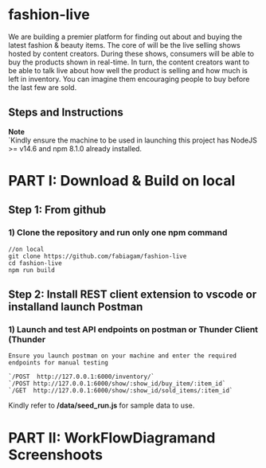 # fashion-live
We are  building a premier platform for finding out about and buying the latest fashion &amp; beauty items. The core of will be the live selling shows hosted by content creators. During these shows, consumers will be able to buy the products shown in real-time. In turn, the content creators want to be able to talk live about how well the product is selling and how much is left in inventory. You can imagine them encouraging people to buy before the last few are sold.

## Steps and Instructions

**Note**  
`Kindly ensure the machine to be used in launching this project  has NodeJS >= v14.6 and npm 8.1.0 already installed.

# PART I: Download & Build on local

## Step 1: From github
### 1) Clone the repository and run only one npm command

``` 
//on local
git clone https://github.com/fabiagam/fashion-live
cd fashion-live
npm run build
```

## Step 2: Install REST client extension  to vscode or installand launch Postman
### 1) Launch and test API endpoints on postman or Thunder Client (Thunder

``` 
Ensure you launch postman on your machine and enter the required endpoints for manual testing

`/POST  http://127.0.0.1:6000/inventory/`   
`/POST http://127.0.0.1:6000/show/:show_id/buy_item/:item_id`   
`/GET  http://127.0.0.1:6000/show/:show_id/sold_items/:item_id` 
```
Kindly refer to  **/data/seed_run.js** for sample data to use.


# PART II: WorkFlowDiagramand Screenshoots
